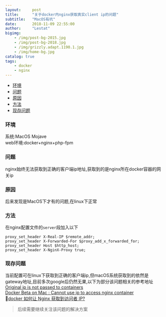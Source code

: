 ```yaml
---
layout:     post
title:      "关于docker内nginx获取真实client ip的问题"
subtitle:   "MacOS有坑"
date:       2018-11-09 22:55:00
author:     "Lestat"
bigimg:
    - /img/post-bg-2015.jpg
    - /img/post-bg-2018.jpg
    - /img/grizzly.adapt.1190.1.jpg
    - /img/home-bg.jpg
catalog: true
tags:
    - docker
    - nginx
---
```


- [环境](#%E7%8E%AF%E5%A2%83)
- [问题](#%E9%97%AE%E9%A2%98)
- [原因](#%E5%8E%9F%E5%9B%A0)
- [方法](#%E6%96%B9%E6%B3%95)
- [现存问题](#%E7%8E%B0%E5%AD%98%E9%97%AE%E9%A2%98)

### 环境
系统:MacOS Mojave  
web环境:docker+nginx+php-fpm

### 问题
nginx始终无法获取到正确的客户端ip地址,获取到的是nginx所在docker容器的网关ip

### 原因
后来发现是MacOS下才有的问题,在linux下正常

### 方法
在nginx配置文件的`server`段加入以下
```
proxy_set_header X-Real-IP $remote_addr;
proxy_set_header X-Forwarded-For $proxy_add_x_forwarded_for;
proxy_set_header Host $http_host;
proxy_set_header X-NginX-Proxy true;
```

### 现存问题
当前配置可在linux下获取到正确的客户端ip,但macOS系统获取到的依然是gateway地址,目前多次google后仍然无果,以下为部分该问题相关的参考地址  
[Original ip is not passed to containers](https://github.com/docker/for-mac/issues/180)  
[Docker Beta on Mac : Cannot use ip to access nginx container](https://stackoverflow.com/questions/38340110/docker-beta-on-mac-cannot-use-ip-to-access-nginx-container)  
[docker 如何让 Nginx 获取到访问者 IP?](https://www.v2ex.com/t/488997)  

> 后续需要继续关注该问题的解决方案
